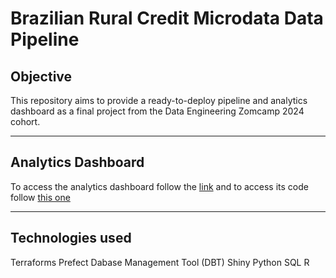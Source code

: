 # Brazilian Rural Credit Microdata Data Pipeline 

## Objective

This repository aims to provide a ready-to-deploy pipeline and analytics dashboard as a final project from the Data Engineering Zomcamp 2024 cohort.

--------

## Analytics Dashboard
To access the analytics dashboard follow the [link](https://gabese.shinyapps.io/brazil_rural_credit/) and to access its code follow [this one](https://github.com/folhesgabriel/brc-dash/tree/main)

--------
## Technologies used
Terraforms
Prefect
Dabase Management Tool (DBT)
Shiny
Python
SQL
R
